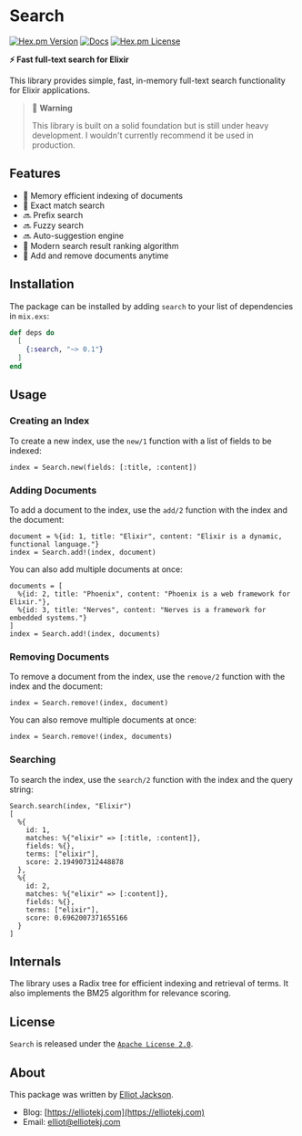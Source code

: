 # Search

[![Hex.pm Version](http://img.shields.io/hexpm/v/search.svg?style=flat)](https://hex.pm/packages/search)
[![Docs](https://img.shields.io/badge/Docs-Yes-blue)](https://hexdocs.pm/search/search.html)
[![Hex.pm License](http://img.shields.io/hexpm/l/search.svg?style=flat)](https://hex.pm/packages/search)

**⚡ Fast full-text search for Elixir**

This library provides simple, fast, in-memory full-text search functionality
for Elixir applications.

> 👷 **Warning**
>
> This library is built on a solid foundation but is still under heavy
> development. I wouldn't currently recommend it be used in production.

## Features

- 🧠 Memory efficient indexing of documents
- 🔎 Exact match search
- 🔜 Prefix search
- 🔜 Fuzzy search
- 🔜 Auto-suggestion engine
- 🔢 Modern search result ranking algorithm
- 🔀 Add and remove documents anytime

## Installation

The package can be installed by adding `search` to your list of dependencies in
`mix.exs`:

```elixir
def deps do
  [
    {:search, "~> 0.1"}
  ]
end
```

## Usage

### Creating an Index

To create a new index, use the `new/1` function with a list of fields to be
indexed:

    index = Search.new(fields: [:title, :content])

### Adding Documents

To add a document to the index, use the `add/2` function with the index and the
document:

    document = %{id: 1, title: "Elixir", content: "Elixir is a dynamic, functional language."}
    index = Search.add!(index, document)

You can also add multiple documents at once:

    documents = [
      %{id: 2, title: "Phoenix", content: "Phoenix is a web framework for Elixir."},
      %{id: 3, title: "Nerves", content: "Nerves is a framework for embedded systems."}
    ]
    index = Search.add!(index, documents)

### Removing Documents

To remove a document from the index, use the `remove/2` function with the index
and the document:

    index = Search.remove!(index, document)

You can also remove multiple documents at once:

    index = Search.remove!(index, documents)

### Searching

To search the index, use the `search/2` function with the index and the query
string:

    Search.search(index, "Elixir")
    [
      %{
        id: 1,
        matches: %{"elixir" => [:title, :content]},
        fields: %{},
        terms: ["elixir"],
        score: 2.194907312448878
      },
      %{
        id: 2,
        matches: %{"elixir" => [:content]},
        fields: %{},
        terms: ["elixir"],
        score: 0.6962007371655166
      }
    ]

## Internals

The library uses a Radix tree for efficient indexing and retrieval of terms.
It also implements the BM25 algorithm for relevance scoring.

## License

`Search` is released under the [`Apache License
2.0`](https://github.com/elliotekj/search/blob/main/LICENSE).

## About

This package was written by [Elliot Jackson](https://elliotekj.com).

- Blog: [https://elliotekj.com](https://elliotekj.com)
- Email: elliot@elliotekj.com